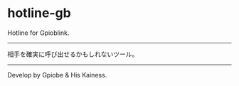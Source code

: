 # hotline-gb
Hotline for Gpioblink.

---

相手を確実に呼び出せるかもしれないツール。

---

Develop by Gpiobe & His Kainess.
